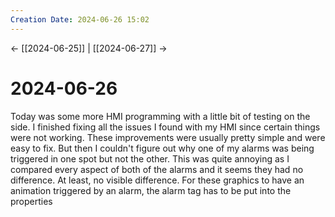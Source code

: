 ```yaml
---
Creation Date: 2024-06-26 15:02
---
```


<- [[2024-06-25]] | [[2024-06-27]]  ->

# 2024-06-26
Today was some more HMI programming with a little bit of testing on the side. I finished fixing all the issues I found with my HMI since certain things were not working. These improvements were usually pretty simple and were easy to fix. But then I couldn't figure out why one of my alarms was being triggered in one spot but not the other. This was quite annoying as I compared every aspect of both of the alarms and it seems they had no difference. At least, no visible difference. For these graphics to have an animation triggered by an alarm, the alarm tag has to be put into the properties 